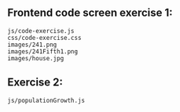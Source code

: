Frontend code screen exercise 1:
--------------------------------
	js/code-exercise.js
	css/code-exercise.css
	images/241.png
	images/241Fifth1.png
	images/house.jpg
Exercise 2:
----------
	js/populationGrowth.js
